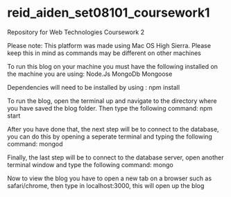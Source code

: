 # reid_aiden_set08101_coursework1
Repository for Web Technologies Coursework 2

Please note: This platform was made using Mac OS High Sierra. Please keep this in mind as commands may be different on other machines


To run this blog on your machine you must have the following installed on the machine you are using:
        Node.Js
        MongoDb
        Mongoose

Dependencies will need to be installed by using : npm install

To run the blog, open the terminal up and navigate to the directory where you have saved the blog folder. Then type the following command:
        npm start

After you have done that, the next step will be to connect to the database, you can do this by opening a seperate terminal and typing the following command:
        mongod

Finally, the last step will be to connect to the database server, open another terminal window and type the following command:
        mongo

Now to view the blog you have to open a new tab on a browser such as safari/chrome, then type in localhost:3000, this will open up the blog      

